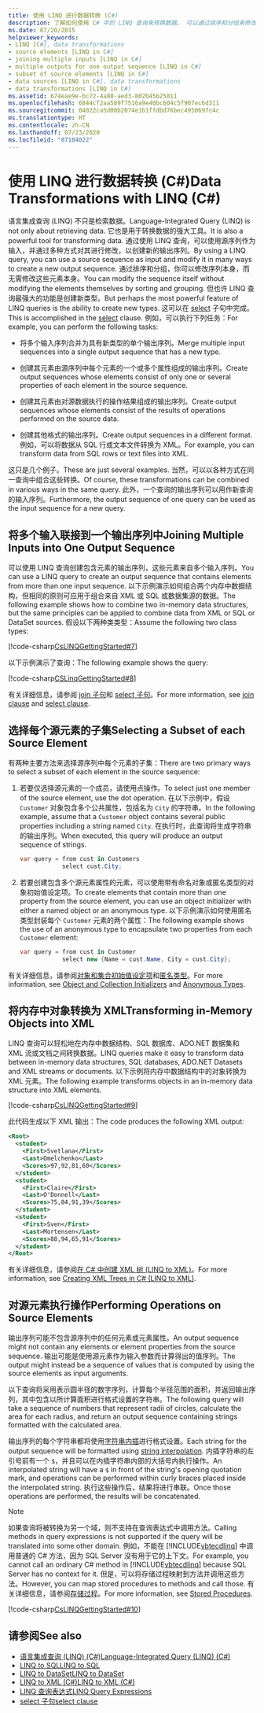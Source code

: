 ```yaml
---
title: 使用 LINQ 进行数据转换 (C#)
description: 了解如何使用 C# 中的 LINQ 查询来转换数据。 可以通过排序和分组来修改序列，并使用 select 子句创建新类型。
ms.date: 07/20/2015
helpviewer_keywords:
- LINQ [C#], data transformations
- source elements [LINQ in C#]
- joining multiple inputs [LINQ in C#]
- multiple outputs for one output sequence [LINQ in C#]
- subset of source elements [LINQ in C#]
- data sources [LINQ in C#], data transformations
- data transformations [LINQ in C#]
ms.assetid: 674eae9e-bc72-4a88-aed3-802b45b25811
ms.openlocfilehash: 6844cf2aa589f7516a9e40bc604c5f907ec6d311
ms.sourcegitcommit: 04022ca5d00b2074e1b1ffdbd76bec4950697c4c
ms.translationtype: HT
ms.contentlocale: zh-CN
ms.lasthandoff: 07/23/2020
ms.locfileid: "87104022"
---
```

# <a name="data-transformations-with-linq-c"></a><span data-ttu-id="fa39d-104">使用 LINQ 进行数据转换 (C#)</span><span class="sxs-lookup"><span data-stu-id="fa39d-104">Data Transformations with LINQ (C#)</span></span>
<span data-ttu-id="fa39d-105">语言集成查询 (LINQ) 不只是检索数据。</span><span class="sxs-lookup"><span data-stu-id="fa39d-105">Language-Integrated Query (LINQ) is not only about retrieving data.</span></span> <span data-ttu-id="fa39d-106">它也是用于转换数据的强大工具。</span><span class="sxs-lookup"><span data-stu-id="fa39d-106">It is also a powerful tool for transforming data.</span></span> <span data-ttu-id="fa39d-107">通过使用 LINQ 查询，可以使用源序列作为输入，并通过多种方式对其进行修改，以创建新的输出序列。</span><span class="sxs-lookup"><span data-stu-id="fa39d-107">By using a LINQ query, you can use a source sequence as input and modify it in many ways to create a new output sequence.</span></span> <span data-ttu-id="fa39d-108">通过排序和分组，你可以修改序列本身，而无需修改这些元素本身。</span><span class="sxs-lookup"><span data-stu-id="fa39d-108">You can modify the sequence itself without modifying the elements themselves by sorting and grouping.</span></span> <span data-ttu-id="fa39d-109">但也许 LINQ 查询最强大的功能是创建新类型。</span><span class="sxs-lookup"><span data-stu-id="fa39d-109">But perhaps the most powerful feature of LINQ queries is the ability to create new types.</span></span> <span data-ttu-id="fa39d-110">这可以在 [select](../../../language-reference/keywords/select-clause.md) 子句中完成。</span><span class="sxs-lookup"><span data-stu-id="fa39d-110">This is accomplished in the [select](../../../language-reference/keywords/select-clause.md) clause.</span></span> <span data-ttu-id="fa39d-111">例如，可以执行下列任务：</span><span class="sxs-lookup"><span data-stu-id="fa39d-111">For example, you can perform the following tasks:</span></span>  
  
- <span data-ttu-id="fa39d-112">将多个输入序列合并为具有新类型的单个输出序列。</span><span class="sxs-lookup"><span data-stu-id="fa39d-112">Merge multiple input sequences into a single output sequence that has a new type.</span></span>  
  
- <span data-ttu-id="fa39d-113">创建其元素由源序列中每个元素的一个或多个属性组成的输出序列。</span><span class="sxs-lookup"><span data-stu-id="fa39d-113">Create output sequences whose elements consist of only one or several properties of each element in the source sequence.</span></span>  
  
- <span data-ttu-id="fa39d-114">创建其元素由对源数据执行的操作结果组成的输出序列。</span><span class="sxs-lookup"><span data-stu-id="fa39d-114">Create output sequences whose elements consist of the results of operations performed on the source data.</span></span>  
  
- <span data-ttu-id="fa39d-115">创建其他格式的输出序列。</span><span class="sxs-lookup"><span data-stu-id="fa39d-115">Create output sequences in a different format.</span></span> <span data-ttu-id="fa39d-116">例如，可以将数据从 SQL 行或文本文件转换为 XML。</span><span class="sxs-lookup"><span data-stu-id="fa39d-116">For example, you can transform data from SQL rows or text files into XML.</span></span>  
  
 <span data-ttu-id="fa39d-117">这只是几个例子。</span><span class="sxs-lookup"><span data-stu-id="fa39d-117">These are just several examples.</span></span> <span data-ttu-id="fa39d-118">当然，可以以各种方式在同一查询中组合这些转换。</span><span class="sxs-lookup"><span data-stu-id="fa39d-118">Of course, these transformations can be combined in various ways in the same query.</span></span> <span data-ttu-id="fa39d-119">此外，一个查询的输出序列可以用作新查询的输入序列。</span><span class="sxs-lookup"><span data-stu-id="fa39d-119">Furthermore, the output sequence of one query can be used as the input sequence for a new query.</span></span>  
  
## <a name="joining-multiple-inputs-into-one-output-sequence"></a><span data-ttu-id="fa39d-120">将多个输入联接到一个输出序列中</span><span class="sxs-lookup"><span data-stu-id="fa39d-120">Joining Multiple Inputs into One Output Sequence</span></span>  
 <span data-ttu-id="fa39d-121">可以使用 LINQ 查询创建包含元素的输出序列，这些元素来自多个输入序列。</span><span class="sxs-lookup"><span data-stu-id="fa39d-121">You can use a LINQ query to create an output sequence that contains elements from more than one input sequence.</span></span> <span data-ttu-id="fa39d-122">以下示例演示如何组合两个内存中数据结构，但相同的原则可应用于组合来自 XML 或 SQL 或数据集源的数据。</span><span class="sxs-lookup"><span data-stu-id="fa39d-122">The following example shows how to combine two in-memory data structures, but the same principles can be applied to combine data from XML or SQL or DataSet sources.</span></span> <span data-ttu-id="fa39d-123">假设以下两种类类型：</span><span class="sxs-lookup"><span data-stu-id="fa39d-123">Assume the following two class types:</span></span>  
  
 [!code-csharp[CsLINQGettingStarted#7](~/samples/snippets/csharp/VS_Snippets_VBCSharp/CsLINQGettingStarted/CS/Class1.cs#7)]  
  
 <span data-ttu-id="fa39d-124">以下示例演示了查询：</span><span class="sxs-lookup"><span data-stu-id="fa39d-124">The following example shows the query:</span></span>  
  
 [!code-csharp[CSLinqGettingStarted#8](~/samples/snippets/csharp/VS_Snippets_VBCSharp/CsLINQGettingStarted/CS/Class1.cs#8)]  
  
 <span data-ttu-id="fa39d-125">有关详细信息，请参阅 [join 子句](../../../language-reference/keywords/join-clause.md)和 [select 子句](../../../language-reference/keywords/select-clause.md)。</span><span class="sxs-lookup"><span data-stu-id="fa39d-125">For more information, see [join clause](../../../language-reference/keywords/join-clause.md) and [select clause](../../../language-reference/keywords/select-clause.md).</span></span>  
  
## <a name="selecting-a-subset-of-each-source-element"></a><span data-ttu-id="fa39d-126">选择每个源元素的子集</span><span class="sxs-lookup"><span data-stu-id="fa39d-126">Selecting a Subset of each Source Element</span></span>  
 <span data-ttu-id="fa39d-127">有两种主要方法来选择源序列中每个元素的子集：</span><span class="sxs-lookup"><span data-stu-id="fa39d-127">There are two primary ways to select a subset of each element in the source sequence:</span></span>  
  
1. <span data-ttu-id="fa39d-128">若要仅选择源元素的一个成员，请使用点操作。</span><span class="sxs-lookup"><span data-stu-id="fa39d-128">To select just one member of the source element, use the dot operation.</span></span> <span data-ttu-id="fa39d-129">在以下示例中，假设 `Customer` 对象包含多个公共属性，包括名为 `City` 的字符串。</span><span class="sxs-lookup"><span data-stu-id="fa39d-129">In the following example, assume that a `Customer` object contains several public properties including a string named `City`.</span></span> <span data-ttu-id="fa39d-130">在执行时，此查询将生成字符串的输出序列。</span><span class="sxs-lookup"><span data-stu-id="fa39d-130">When executed, this query will produce an output sequence of strings.</span></span>  
  
    ```csharp
    var query = from cust in Customers  
                select cust.City;  
    ```  
  
2. <span data-ttu-id="fa39d-131">若要创建包含多个源元素属性的元素，可以使用带有命名对象或匿名类型的对象初始值设定项。</span><span class="sxs-lookup"><span data-stu-id="fa39d-131">To create elements that contain more than one property from the source element, you can use an object initializer with either a named object or an anonymous type.</span></span> <span data-ttu-id="fa39d-132">以下示例演示如何使用匿名类型封装每个 `Customer` 元素的两个属性：</span><span class="sxs-lookup"><span data-stu-id="fa39d-132">The following example shows the use of an anonymous type to encapsulate two properties from each `Customer` element:</span></span>  
  
    ```csharp
    var query = from cust in Customer  
                select new {Name = cust.Name, City = cust.City};  
    ```  
  
 <span data-ttu-id="fa39d-133">有关详细信息，请参阅[对象和集合初始值设定项](../../classes-and-structs/object-and-collection-initializers.md)和[匿名类型](../../classes-and-structs/anonymous-types.md)。</span><span class="sxs-lookup"><span data-stu-id="fa39d-133">For more information, see [Object and Collection Initializers](../../classes-and-structs/object-and-collection-initializers.md) and [Anonymous Types](../../classes-and-structs/anonymous-types.md).</span></span>  
  
## <a name="transforming-in-memory-objects-into-xml"></a><span data-ttu-id="fa39d-134">将内存中对象转换为 XML</span><span class="sxs-lookup"><span data-stu-id="fa39d-134">Transforming in-Memory Objects into XML</span></span>  
 <span data-ttu-id="fa39d-135">LINQ 查询可以轻松地在内存中数据结构、SQL 数据库、ADO.NET 数据集和 XML 流或文档之间转换数据。</span><span class="sxs-lookup"><span data-stu-id="fa39d-135">LINQ queries make it easy to transform data between in-memory data structures, SQL databases, ADO.NET Datasets and XML streams or documents.</span></span> <span data-ttu-id="fa39d-136">以下示例将内存中数据结构中的对象转换为 XML 元素。</span><span class="sxs-lookup"><span data-stu-id="fa39d-136">The following example transforms objects in an in-memory data structure into XML elements.</span></span>  
  
 [!code-csharp[CsLINQGettingStarted#9](~/samples/snippets/csharp/VS_Snippets_VBCSharp/CsLINQGettingStarted/CS/Class1.cs#9)]  
  
 <span data-ttu-id="fa39d-137">此代码生成以下 XML 输出：</span><span class="sxs-lookup"><span data-stu-id="fa39d-137">The code produces the following XML output:</span></span>  
  
```xml  
<Root>  
  <student>  
    <First>Svetlana</First>  
    <Last>Omelchenko</Last>  
    <Scores>97,92,81,60</Scores>  
  </student>  
  <student>  
    <First>Claire</First>  
    <Last>O'Donnell</Last>  
    <Scores>75,84,91,39</Scores>  
  </student>  
  <student>  
    <First>Sven</First>  
    <Last>Mortensen</Last>  
    <Scores>88,94,65,91</Scores>  
  </student>  
</Root>  
```  
  
 <span data-ttu-id="fa39d-138">有关详细信息，请参阅[在 C# 中创建 XML 树 (LINQ to XML)](./creating-xml-trees-linq-to-xml-2.md)。</span><span class="sxs-lookup"><span data-stu-id="fa39d-138">For more information, see [Creating XML Trees in C# (LINQ to XML)](./creating-xml-trees-linq-to-xml-2.md).</span></span>  
  
## <a name="performing-operations-on-source-elements"></a><span data-ttu-id="fa39d-139">对源元素执行操作</span><span class="sxs-lookup"><span data-stu-id="fa39d-139">Performing Operations on Source Elements</span></span>  
 <span data-ttu-id="fa39d-140">输出序列可能不包含源序列中的任何元素或元素属性。</span><span class="sxs-lookup"><span data-stu-id="fa39d-140">An output sequence might not contain any elements or element properties from the source sequence.</span></span> <span data-ttu-id="fa39d-141">输出可能是使用源元素作为输入参数而计算得出的值序列。</span><span class="sxs-lookup"><span data-stu-id="fa39d-141">The output might instead be a sequence of values that is computed by using the source elements as input arguments.</span></span>

 <span data-ttu-id="fa39d-142">以下查询将采用表示圆半径的数字序列，计算每个半径范围的面积，并返回输出序列，其中包含以所计算面积进行格式设置的字符串。</span><span class="sxs-lookup"><span data-stu-id="fa39d-142">The following query will take a sequence of numbers that represent radii of circles, calculate the area for each radius, and return an output sequence containing strings formatted with the calculated area.</span></span>

 <span data-ttu-id="fa39d-143">输出序列的每个字符串都将使用[字符串内插](../../../language-reference/tokens/interpolated.md)进行格式设置。</span><span class="sxs-lookup"><span data-stu-id="fa39d-143">Each string for the output sequence will be formatted using [string interpolation](../../../language-reference/tokens/interpolated.md).</span></span> <span data-ttu-id="fa39d-144">内插字符串的左引号前有一个 `$`，并且可以在内插字符串内部的大括号内执行操作。</span><span class="sxs-lookup"><span data-stu-id="fa39d-144">An interpolated string will have a `$` in front of the string's opening quotation mark, and operations can be performed within curly braces placed inside the interpolated string.</span></span> <span data-ttu-id="fa39d-145">执行这些操作后，结果将进行串联。</span><span class="sxs-lookup"><span data-stu-id="fa39d-145">Once those operations are performed, the results will be concatenated.</span></span>
  
> [!NOTE]
> <span data-ttu-id="fa39d-146">如果查询将被转换为另一个域，则不支持在查询表达式中调用方法。</span><span class="sxs-lookup"><span data-stu-id="fa39d-146">Calling methods in query expressions is not supported if the query will be translated into some other domain.</span></span> <span data-ttu-id="fa39d-147">例如，不能在 [!INCLUDE[vbtecdlinq](~/includes/vbtecdlinq-md.md)] 中调用普通的 C# 方法，因为 SQL Server 没有用于它的上下文。</span><span class="sxs-lookup"><span data-stu-id="fa39d-147">For example, you cannot call an ordinary C# method in [!INCLUDE[vbtecdlinq](~/includes/vbtecdlinq-md.md)] because SQL Server has no context for it.</span></span> <span data-ttu-id="fa39d-148">但是，可以将存储过程映射到方法并调用这些方法。</span><span class="sxs-lookup"><span data-stu-id="fa39d-148">However, you can map stored procedures to methods and call those.</span></span> <span data-ttu-id="fa39d-149">有关详细信息，请参阅[存储过程](../../../../framework/data/adonet/sql/linq/stored-procedures.md)。</span><span class="sxs-lookup"><span data-stu-id="fa39d-149">For more information, see [Stored Procedures](../../../../framework/data/adonet/sql/linq/stored-procedures.md).</span></span>  
  
 [!code-csharp[CsLINQGettingStarted#10](~/samples/snippets/csharp/VS_Snippets_VBCSharp/CsLINQGettingStarted/CS/Class1.cs#10)]  
  
## <a name="see-also"></a><span data-ttu-id="fa39d-150">请参阅</span><span class="sxs-lookup"><span data-stu-id="fa39d-150">See also</span></span>

- [<span data-ttu-id="fa39d-151">语言集成查询 (LINQ) (C#)</span><span class="sxs-lookup"><span data-stu-id="fa39d-151">Language-Integrated Query (LINQ) (C#)</span></span>](./index.md)
- [<span data-ttu-id="fa39d-152">LINQ to SQL</span><span class="sxs-lookup"><span data-stu-id="fa39d-152">LINQ to SQL</span></span>](../../../../framework/data/adonet/sql/linq/index.md)
- [<span data-ttu-id="fa39d-153">LINQ to DataSet</span><span class="sxs-lookup"><span data-stu-id="fa39d-153">LINQ to DataSet</span></span>](../../../../framework/data/adonet/linq-to-dataset.md)
- [<span data-ttu-id="fa39d-154">LINQ to XML (C#)</span><span class="sxs-lookup"><span data-stu-id="fa39d-154">LINQ to XML (C#)</span></span>](./linq-to-xml-overview.md)
- [<span data-ttu-id="fa39d-155">LINQ 查询表达式</span><span class="sxs-lookup"><span data-stu-id="fa39d-155">LINQ Query Expressions</span></span>](../../../linq/index.md)
- [<span data-ttu-id="fa39d-156">select 子句</span><span class="sxs-lookup"><span data-stu-id="fa39d-156">select clause</span></span>](../../../language-reference/keywords/select-clause.md)
